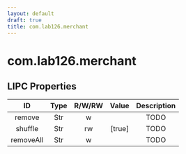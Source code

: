 ```yaml
---
layout: default
draft: true
title: com.lab126.merchant
---
```


# com.lab126.merchant

## LIPC Properties

| ID        | Type | R/W/RW | Value  | Description |
|:---------:|:----:|:------:|:------:|:-----------:|
| remove    | Str  | w      |        | TODO        |
| shuffle   | Str  | rw     | [true] | TODO        |
| removeAll | Str  | w      |        | TODO        |